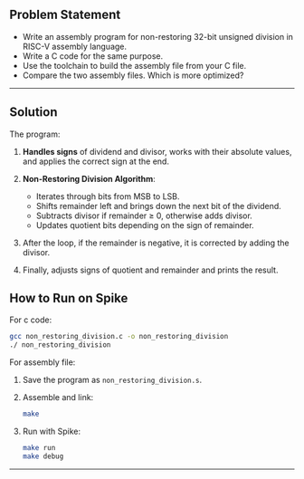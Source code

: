 ##  Problem Statement

* Write an assembly program for non-restoring 32-bit unsigned division in RISC-V assembly language.
* Write a C code for the same purpose.
* Use the toolchain to build the assembly file from your C file. 
* Compare the two assembly files. Which is more optimized? 

---

##  Solution

The program:

1. **Handles signs** of dividend and divisor, works with their absolute values, and applies the correct sign at the end.
2. **Non-Restoring Division Algorithm**:

   * Iterates through bits from MSB to LSB.
   * Shifts remainder left and brings down the next bit of the dividend.
   * Subtracts divisor if remainder ≥ 0, otherwise adds divisor.
   * Updates quotient bits depending on the sign of remainder.
3. After the loop, if the remainder is negative, it is corrected by adding the divisor.
4. Finally, adjusts signs of quotient and remainder and prints the result.

##  How to Run on Spike

For c code:

```bash
gcc non_restoring_division.c -o non_restoring_division
./ non_restoring_division
```

For assembly file: 

1. Save the program as `non_restoring_division.s`.
2. Assemble and link:

   ```bash
   make
   ```
3. Run with Spike:

   ```bash
   make run 
   make debug
   ```


---


